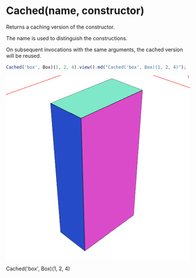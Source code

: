 # Cached(name, constructor)

Returns a caching version of the constructor.

The name is used to distinguish the constructions.

On subsequent invocations with the same arguments, the cached version will be reused.

```JavaScript
Cached('box', Box)(1, 2, 4).view().md("Cached('box', Box)(1, 2, 4)");
```

![Image](Cached.md.0.png)

Cached('box', Box)(1, 2, 4)
